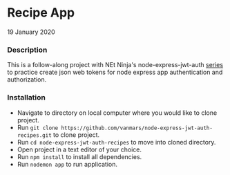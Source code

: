 # Recipe App

19 January 2020

###  Description
This is a follow-along project with NEt Ninja's node-express-jwt-auth [series](https://www.youtube.com/watch?v=SnoAwLP1a-0&list=PL4cUxeGkcC9iqqESP8335DA5cRFp8loyp) to practice create json web tokens for node express app authentication and authorization.

### Installation
* Navigate to directory on local computer where you would like to clone project.
* Run `git clone https://github.com/vanmars/node-express-jwt-auth-recipes.git` to clone project.
* Run `cd node-express-jwt-auth-recipes` to move into cloned directory.
* Open project in a text editor of your choice.
* Run `npm install` to install all dependencies.
* Run `nodemon app` to run application.